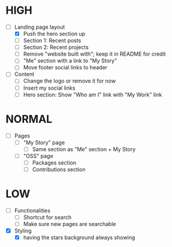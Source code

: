 # HIGH

- [ ] Landing page layout
  - [x] Push the hero section up
  - [ ] Section 1: Recent posts
  - [ ] Section 2: Recent projects
  - [ ] Remove "website built with"; keep it in README for credit
  - [ ] "Me" section with a link to "My Story"
  - [ ] Move footer social links to header

- [ ] Content
  - [ ] Change the logo or remove it for now
  - [ ] Insert my social links
  - [ ] Hero section: Show "Who am I" link with "My Work" link

# NORMAL

- [ ] Pages
  - [ ] "My Story" page
    - [ ] Same section as "Me" section + My Story
  - [ ] "OSS" page
    - [ ] Packages section
    - [ ] Contributions section

# LOW

- [ ] Functionalities
  - [ ] Shortcut for search
  - [ ] Make sure new pages are searchable

- [x] Styling
  - [x] having the stars background always showing
